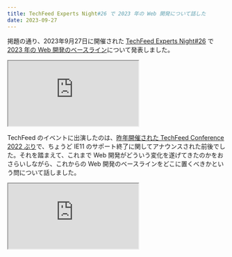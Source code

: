 ```yaml
---
title: TechFeed Experts Night#26 で 2023 年の Web 開発について話した
date: 2023-09-27
---
```


掲題の通り、2023年9月27日に開催された [TechFeed Experts Night#26](https://techfeed.io/events/techfeed-experts-night-26) で [2023 年の Web 開発のベースライン](https://1000ch.github.io/slides/web-development-baseline-2023/)について発表しました。

<iframe loading="lazy" class="dropshadow" src="https://1000ch.github.io/slides/web-development-baseline-2023/"></iframe>

TechFeed のイベントに出演したのは、[昨年開催された TechFeed Conference 2022 ぶり](/posts/2022/techfeed-conference-2022.html)で、ちょうど IE11 のサポート終了に関してアナウンスされた前後でした。それを踏まえて、これまで Web 開発がどういう変化を遂げてきたのかをおさらいしながら、これからの Web 開発のベースラインをどこに置くべきかという問について話しました。

<iframe loading="lazy" src="https://www.youtube.com/embed/Q0dX-hzr3QI?si=AYXfkIARQNxvjC_j" title="YouTube video player" allow="accelerometer; autoplay; clipboard-write; encrypted-media; gyroscope; picture-in-picture; web-share" allowfullscreen></iframe>
